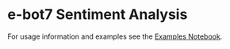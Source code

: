 # e-bot7 Sentiment Analysis

For usage information and examples see the [Examples Notebook](Examples.ipynb).
